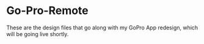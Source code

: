 Go-Pro-Remote
=============

These are the design files that go along with my GoPro App redesign, which will be going live shortly.

